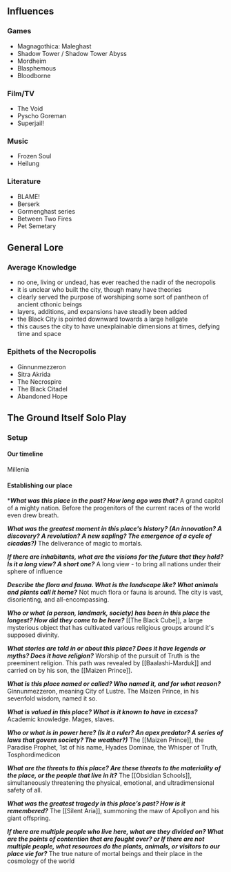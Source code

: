 ## Influences
### Games
- Magnagothica: Maleghast
- Shadow Tower / Shadow Tower Abyss
- Mordheim
- Blasphemous
- Bloodborne
### Film/TV
- The Void
- Pyscho Goreman
- Superjail!
### Music
- Frozen Soul
- Heilung
### Literature
- BLAME!
- Berserk
- Gormenghast series
- Between Two Fires
- Pet Semetary
## General Lore

### Average Knowledge
- no one, living or undead, has ever reached the nadir of the necropolis
- it is unclear who built the city, though many have theories
- clearly served the purpose of worshiping some sort of pantheon of ancient cthonic beings
- layers, additions, and expansions have steadily been added
- the Black City is pointed downward towards a large hellgate
- this causes the city to have unexplainable dimensions at times, defying time and space
### Epithets of the Necropolis
- Ginnunmezzeron
- Sitra Akrida
- The Necrospire
- The Black Citadel
- Abandoned Hope
## The Ground Itself Solo Play

### Setup
#### Our timeline
Millenia
#### Establishing our place
****What was this place in the past? How long ago was that?***
A grand capitol of a mighty nation. Before the progenitors of the current races of the world even drew breath.

***What was the greatest moment in this place's history? (An innovation? A discovery? A revolution? A new sapling? The emergence of a cycle of cicadas?)***
The deliverance of magic to mortals.

***If there are inhabitants, what are the visions for the future that they hold? Is it a long view? A short one?***
A long view - to bring all nations under their sphere of influence

***Describe the flora and fauna. What is the landscape like? What animals and plants call it home?***
Not much flora or fauna is around. The city is vast, disorienting, and all-encompassing.

***Who or what (a person, landmark, society) has been in this place the longest? How did they come to be here?***
[[The Black Cube]], a large mysterious object that has cultivated various religious groups around it's supposed divinity.

***What stories are told in or about this place? Does it have legends or myths? Does it have religion?***
Worship of the pursuit of Truth is the preeminent religion. This path was revealed by [[Baalashi-Marduk]] and carried on by his son, the [[Maizen Prince]].

***What is this place named or called? Who named it, and for what reason?***
Ginnunmezzeron, meaning City of Lustre. The Maizen Prince, in his sevenfold wisdom, named it so.

***What is valued in this place? What is it known to have in excess?***
Academic knowledge. Mages, slaves.

***Who or what is in power here? (Is it a ruler? An apex predator? A series of laws that govern society? The weather?)***
The [[Maizen Prince]], the Paradise Prophet, 1st of his name, Hyades Dominae, the Whisper of Truth, Tosphordimedicon

***What are the threats to this place? Are these threats to the materiality of the place, or the people that live in it?***
The [[Obsidian Schools]], simultaneously threatening the physical, emotional, and ultradimensional safety of all.

***What was the greatest tragedy in this place’s past? How is it remembered?***
The [[Silent Aria]], summoning the maw of Apollyon and his giant offspring.

***If there are multiple people who live here, what are they divided on? What are the points of contention that are fought over? or If there are not multiple people, what resources do the plants, animals, or visitors to our place vie for?***
The true nature of mortal beings and their place in the cosmology of the world